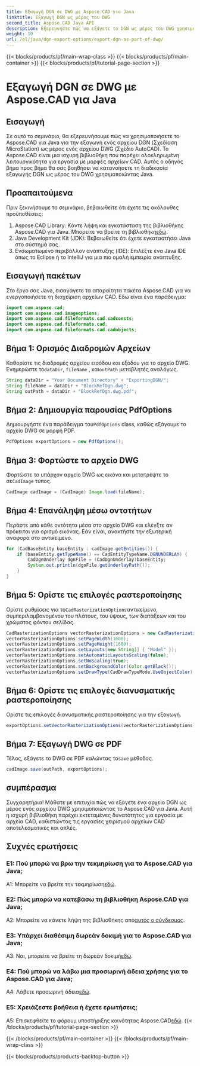 ```yaml
---
title: Εξαγωγή DGN σε DWG με Aspose.CAD για Java
linktitle: Εξαγωγή DGN ως μέρος του DWG
second_title: Aspose.CAD Java API
description: Εξερευνήστε πώς να εξάγετε το DGN ως μέρος του DWG χρησιμοποιώντας το Aspose.CAD για Java. Ακολουθήστε τον βήμα προς βήμα οδηγό μας για αποτελεσματική διαχείριση αρχείων CAD.
weight: 10
url: /el/java/dgn-export-options/export-dgn-as-part-of-dwg/
---
```


{{< blocks/products/pf/main-wrap-class >}}
{{< blocks/products/pf/main-container >}}
{{< blocks/products/pf/tutorial-page-section >}}

# Εξαγωγή DGN σε DWG με Aspose.CAD για Java

## Εισαγωγή

Σε αυτό το σεμινάριο, θα εξερευνήσουμε πώς να χρησιμοποιήσετε το Aspose.CAD για Java για την εξαγωγή ενός αρχείου DGN (Σχεδίαση MicroStation) ως μέρος ενός αρχείου DWG (Σχέδιο AutoCAD). Το Aspose.CAD είναι μια ισχυρή βιβλιοθήκη που παρέχει ολοκληρωμένη λειτουργικότητα για εργασία με μορφές αρχείων CAD. Αυτός ο οδηγός βήμα προς βήμα θα σας βοηθήσει να κατανοήσετε τη διαδικασία εξαγωγής DGN ως μέρος του DWG χρησιμοποιώντας Java.

## Προαπαιτούμενα

Πριν ξεκινήσουμε το σεμινάριο, βεβαιωθείτε ότι έχετε τις ακόλουθες προϋποθέσεις:
1. Aspose.CAD Library: Κάντε λήψη και εγκατάσταση της βιβλιοθήκης Aspose.CAD για Java. Μπορείτε να βρείτε τη βιβλιοθήκη[εδώ](https://releases.aspose.com/cad/java/).
2. Java Development Kit (JDK): Βεβαιωθείτε ότι έχετε εγκαταστήσει Java στο σύστημά σας.
3. Ενσωματωμένο περιβάλλον ανάπτυξης (IDE): Επιλέξτε ένα Java IDE όπως το Eclipse ή το IntelliJ για μια πιο ομαλή εμπειρία ανάπτυξης.

## Εισαγωγή πακέτων

Στο έργο σας Java, εισαγάγετε τα απαραίτητα πακέτα Aspose.CAD για να ενεργοποιήσετε τη διαχείριση αρχείων CAD. Εδώ είναι ένα παράδειγμα:

```java
import com.aspose.cad;
import com.aspose.cad.imageoptions;
import com.aspose.cad.fileformats.cad.cadconsts;
import com.aspose.cad.fileformats.cad;
import com.aspose.cad.fileformats.cad.cadobjects;
```

## Βήμα 1: Ορισμός Διαδρομών Αρχείων

 Καθορίστε τις διαδρομές αρχείου εισόδου και εξόδου για το αρχείο DWG. Ενημερώστε το`dataDir`, `fileName` , και`outPath` μεταβλητές αναλόγως.

```java
String dataDir = "Your Document Directory" + "ExportingDGN/";
String fileName = dataDir + "BlockRefDgn.dwg";
String outPath = dataDir + "BlockRefDgn.dwg.pdf";
```

## Βήμα 2: Δημιουργία παρουσίας PdfOptions

 Δημιουργήστε ένα παράδειγμα του`PdfOptions` class, καθώς εξάγουμε το αρχείο DWG σε μορφή PDF.

```java
PdfOptions exportOptions = new PdfOptions();
```

## Βήμα 3: Φορτώστε το αρχείο DWG

 Φορτώστε το υπάρχον αρχείο DWG ως εικόνα και μετατρέψτε το σε`CadImage` τύπος.

```java
CadImage cadImage = (CadImage) Image.load(fileName);
```

## Βήμα 4: Επανάληψη μέσω οντοτήτων

Περάστε από κάθε οντότητα μέσα στο αρχείο DWG και ελέγξτε αν πρόκειται για ορισμό εικόνας. Εάν είναι, ανακτήστε την εξωτερική αναφορά στο αντικείμενο.

```java
for (CadBaseEntity baseEntity : cadImage.getEntities()) {
    if (baseEntity.getTypeName() == CadEntityTypeName.DGNUNDERLAY) {
        CadDgnUnderlay dgnFile = (CadDgnUnderlay)baseEntity;
        System.out.println(dgnFile.getUnderlayPath());
    }
}
```

## Βήμα 5: Ορίστε τις επιλογές ραστεροποίησης

 Ορίστε ρυθμίσεις για το`CadRasterizationOptions`αντικείμενο, συμπεριλαμβανομένου του πλάτους, του ύψους, των διατάξεων και του χρώματος φόντου σελίδας.

```java
CadRasterizationOptions vectorRasterizationOptions = new CadRasterizationOptions();
vectorRasterizationOptions.setPageWidth(1600);
vectorRasterizationOptions.setPageHeight(1600);
vectorRasterizationOptions.setLayouts(new String[] { "Model" });
vectorRasterizationOptions.setAutomaticLayoutsScaling(false);
vectorRasterizationOptions.setNoScaling(true);
vectorRasterizationOptions.setBackgroundColor(Color.getBlack());
vectorRasterizationOptions.setDrawType(CadDrawTypeMode.UseObjectColor);
```

## Βήμα 6: Ορίστε τις επιλογές διανυσματικής ραστεροποίησης

Ορίστε τις επιλογές διανυσματικής ραστεροποίησης για την εξαγωγή.

```java
exportOptions.setVectorRasterizationOptions(vectorRasterizationOptions);
```

## Βήμα 7: Εξαγωγή DWG σε PDF

 Τέλος, εξάγετε το DWG σε PDF καλώντας το`save` μέθοδος.

```java
cadImage.save(outPath, exportOptions);
```

## συμπέρασμα

Συγχαρητήρια! Μάθατε με επιτυχία πώς να εξάγετε ένα αρχείο DGN ως μέρος ενός αρχείου DWG χρησιμοποιώντας το Aspose.CAD για Java. Αυτή η ισχυρή βιβλιοθήκη παρέχει εκτεταμένες δυνατότητες για εργασία με αρχεία CAD, καθιστώντας τις εργασίες χειρισμού αρχείων CAD αποτελεσματικές και απλές.

## Συχνές ερωτήσεις

### Ε1: Πού μπορώ να βρω την τεκμηρίωση για το Aspose.CAD για Java;

 A1: Μπορείτε να βρείτε την τεκμηρίωση[εδώ](https://reference.aspose.com/cad/java/).

### Ε2: Πώς μπορώ να κατεβάσω τη βιβλιοθήκη Aspose.CAD για Java;

 A2: Μπορείτε να κάνετε λήψη της βιβλιοθήκης από[αυτός ο σύνδεσμος](https://releases.aspose.com/cad/java/).

### Ε3: Υπάρχει διαθέσιμη δωρεάν δοκιμή για το Aspose.CAD για Java;

 A3: Ναι, μπορείτε να βρείτε τη δωρεάν δοκιμή[εδώ](https://releases.aspose.com/).

### Ε4: Πού μπορώ να λάβω μια προσωρινή άδεια χρήσης για το Aspose.CAD για Java;

 A4: Λάβετε προσωρινή άδεια[εδώ](https://purchase.aspose.com/temporary-license/).

### Ε5: Χρειάζεστε βοήθεια ή έχετε ερωτήσεις;

 A5: Επισκεφθείτε το φόρουμ υποστήριξης κοινότητας Aspose.CAD[εδώ](https://forum.aspose.com/c/cad/19).
{{< /blocks/products/pf/tutorial-page-section >}}

{{< /blocks/products/pf/main-container >}}
{{< /blocks/products/pf/main-wrap-class >}}

{{< blocks/products/products-backtop-button >}}
